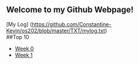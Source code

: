 ## Welcome to my Github Webpage!


[My Log] (https://github.com/Constantine-Kevin/os202/blob/master/TXT/mylog.txt)
<br>
##Top 10
* [Week 0](W00/)
* [Week 1](W01/)
